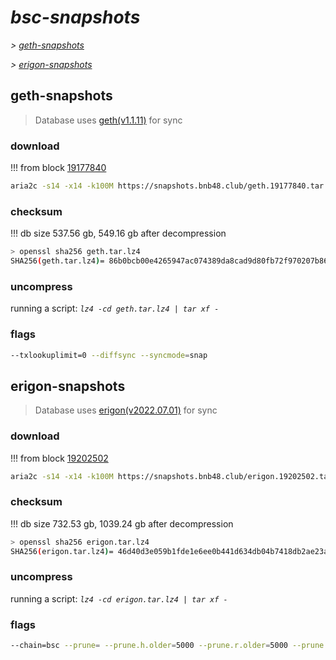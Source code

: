 # *bsc-snapshots*


*\> [geth-snapshots](#geth-snapshots)*

*\> [erigon-snapshots](#erigon-snapshots)*


## geth-snapshots


> Database uses [geth(v1.1.11)](https://github.com/bnb-chain/bsc/releases/tag/v1.1.11) for sync


### download

<!-- begin_geth -->

!!! from block [19177840](https://bscscan.com/block/19177840)
```bash
aria2c -s14 -x14 -k100M https://snapshots.bnb48.club/geth.19177840.tar.lz4 -o geth.tar.lz4
```


### checksum


!!! db size 537.56 gb, 549.16 gb after decompression
```bash
> openssl sha256 geth.tar.lz4
SHA256(geth.tar.lz4)= 86b0bcb00e4265947ac074389da8cad9d80fb72f970207b86f03b917ca5b4951
```

<!-- end_geth -->

### uncompress


running a script: _`lz4 -cd geth.tar.lz4 | tar xf -`_


### flags


```bash
--txlookuplimit=0 --diffsync --syncmode=snap
```


## erigon-snapshots


> Database uses [erigon(v2022.07.01)](https://github.com/ledgerwatch/erigon/releases/tag/v2022.07.01) for sync


### download

<!-- begin_erigon -->

!!! from block [19202502](https://bscscan.com/block/19202502)
```bash
aria2c -s14 -x14 -k100M https://snapshots.bnb48.club/erigon.19202502.tar.lz4 -o erigon.tar.lz4
```


### checksum


!!! db size 732.53 gb, 1039.24 gb after decompression
```bash
> openssl sha256 erigon.tar.lz4
SHA256(erigon.tar.lz4)= 46d40d3e059b1fde1e6ee0b441d634db04b7418db2ae23af5b7533a2401c0143
```

<!-- end_erigon -->

### uncompress


running a script: _`lz4 -cd erigon.tar.lz4 | tar xf -`_


### flags


```bash
--chain=bsc --prune= --prune.h.older=5000 --prune.r.older=5000 --prune.t.older=5000 --prune.c.older=5000 --db.pagesize=16k
```
